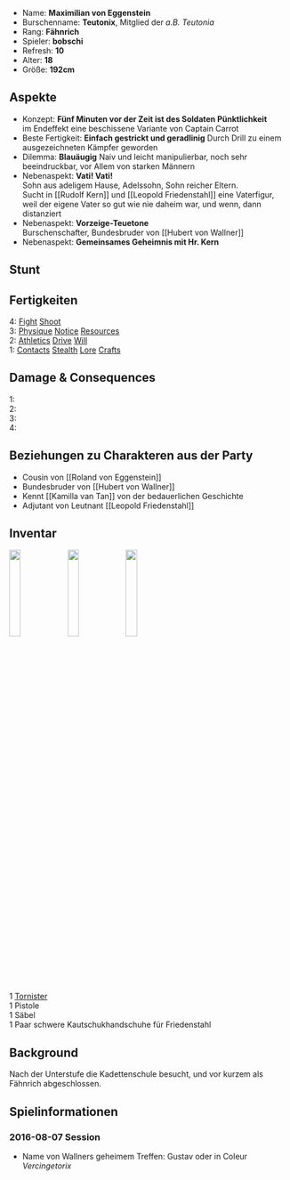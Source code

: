 * Name: **Maximilian von Eggenstein**
* Burschenname: **Teutonix**, Mitglied der *a.B. Teutonia*
* Rang: **Fähnrich**
* Spieler: **bobschi**
* Refresh: **10**
* Alter: **18**
* Größe: **192cm**

## Aspekte

* Konzept: **Fünf Minuten vor der Zeit ist des Soldaten Pünktlichkeit**  
im Endeffekt eine beschissene Variante von Captain Carrot
* Beste Fertigkeit: **Einfach gestrickt und geradlinig**
Durch Drill zu einem ausgezeichneten Kämpfer geworden
* Dilemma: **Blauäugig**
Naiv und leicht manipulierbar, noch sehr beeindruckbar, vor Allem von starken Männern
* Nebenaspekt: **Vati! Vati!**  
Sohn aus adeligem Hause, Adelssohn, Sohn reicher Eltern.  
Sucht in [[Rudolf Kern]] und [[Leopold Friedenstahl]] eine Vaterfigur, weil der eigene Vater so gut wie nie daheim war, und wenn, dann distanziert
* Nebenaspekt: **Vorzeige-Teuetone**  
Burschenschafter, Bundesbruder von [[Hubert von Wallner]]
* Nebenaspekt: **Gemeinsames Geheimnis mit Hr. Kern**

## Stunt

## Fertigkeiten


4: [Fight](http://fate-srd.com/fate-core/Fight) [Shoot](http://fate-srd.com/fate-core/Shoot)  
3: [Physique](http://fate-srd.com/fate-core/Physique) [Notice](http://fate-srd.com/fate-core/Notice) [Resources](http://fate-srd.com/fate-core/Resources)  
2: [Athletics](http://fate-srd.com/fate-core/Athletics) [Drive](http://fate-srd.com/fate-core/Drive) [Will](http://fate-srd.com/fate-core/Will)   
1: [Contacts](http://fate-srd.com/fate-core/Contacts) [Stealth](http://fate-srd.com/fate-core/Stealth) [Lore](http://fate-srd.com/fate-core/Lore) [Crafts](http://fate-srd.com/fate-core/Crafts)

## Damage & Consequences

1:  
2:  
3:   
4: 

## Beziehungen zu Charakteren aus der Party

* Cousin von [[Roland von Eggenstein]]
* Bundesbruder von [[Hubert von Wallner]]
* Kennt [[Kamilla van Tan]] von der bedauerlichen Geschichte
* Adjutant von Leutnant [[Leopold Friedenstahl]]

## Inventar

<img src="https://upload.wikimedia.org/wikipedia/commons/9/90/Jag_1915_bisspingen.jpg" width="20%" />
<img src="https://www.dorotheum.com/39H150504_139_83176_11/Bild/Säbel-für-Offiziere-der-k.-u.-k.-Kavallerie,.jpg" width="20%" />
<img src="https://upload.wikimedia.org/wikipedia/commons/c/c4/Steyr_Hahn_M1912.JPG" width="20%" />

1 [Tornister](https://de.wikipedia.org/wiki/Tornister)  
1 Pistole  
1 Säbel  
1 Paar schwere Kautschukhandschuhe für Friedenstahl

## Background

Nach der Unterstufe die Kadettenschule besucht, und vor kurzem als Fähnrich abgeschlossen.

## Spielinformationen

### 2016-08-07 Session

* Name von Wallners geheimem Treffen: Gustav oder in Coleur *Vercingetorix*